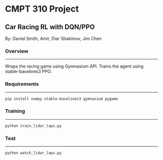 # CMPT 310 Project
## Car Racing RL with DQN/PPO
By: Daniel Smith, Amir, Diar Shakimov, Jim Chen

### Overview
---
Wraps the racing game using Gymnasium API. Trains the agent using stable-baselines3 PPO.

### Requirements
---
```bash
pip install numpy stable-baselines3 gymnasium pygame
```

### Training
---
```bash
python train_lidar_laps.py
```

### Test
---
```bash
python watch_lidar_laps.py
```
